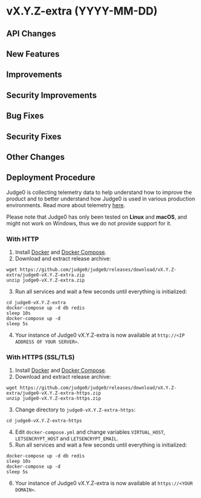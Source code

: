 # vX.Y.Z-extra (YYYY-MM-DD)
## API Changes

## New Features

## Improvements

## Security Improvements

## Bug Fixes

## Security Fixes

## Other Changes

## Deployment Procedure
Judge0 is collecting telemetry data to help understand how to improve the product and to better understand how Judge0 is used in various production environments. Read more about telemetry [here](https://github.com/judge0/judge0/blob/vX.Y.Z-extra/TELEMETRY.md).

Please note that Judge0 has only been tested on **Linux** and **macOS**, and might not work on Windows, thus we do not provide support for it.

### With HTTP
1. Install [Docker](https://docs.docker.com) and [Docker Compose](https://docs.docker.com/compose).
2. Download and extract release archive:
```
wget https://github.com/judge0/judge0/releases/download/vX.Y.Z-extra/judge0-vX.Y.Z-extra.zip
unzip judge0-vX.Y.Z-extra.zip
```

3. Run all services and wait a few seconds until everything is initialized:
```
cd judge0-vX.Y.Z-extra
docker-compose up -d db redis
sleep 10s
docker-compose up -d
sleep 5s
```

4. Your instance of Judge0 vX.Y.Z-extra is now available at `http://<IP ADDRESS OF YOUR SERVER>`.

### With HTTPS (SSL/TLS)
1. Install [Docker](https://docs.docker.com) and [Docker Compose](https://docs.docker.com/compose).
2. Download and extract release archive:
```
wget https://github.com/judge0/judge0/releases/download/vX.Y.Z-extra/judge0-vX.Y.Z-extra-https.zip
unzip judge0-vX.Y.Z-extra-https.zip
```

3. Change directory to `judge0-vX.Y.Z-extra-https`:
```
cd judge0-vX.Y.Z-extra-https
```
4. Edit `docker-compose.yml` and change variables `VIRTUAL_HOST`, `LETSENCRYPT_HOST` and `LETSENCRYPT_EMAIL`.
5. Run all services and wait a few seconds until everything is initialized:
```
docker-compose up -d db redis
sleep 10s
docker-compose up -d
sleep 5s
```

6. Your instance of Judge0 vX.Y.Z-extra is now available at `https://<YOUR DOMAIN>`.
